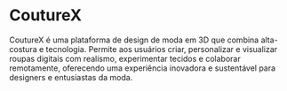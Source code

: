 # CoutureX
CoutureX é uma plataforma de design de moda em 3D que combina alta-costura e tecnologia. Permite aos usuários criar, personalizar e visualizar roupas digitais com realismo, experimentar tecidos e colaborar remotamente, oferecendo uma experiência inovadora e sustentável para designers e entusiastas da moda.
